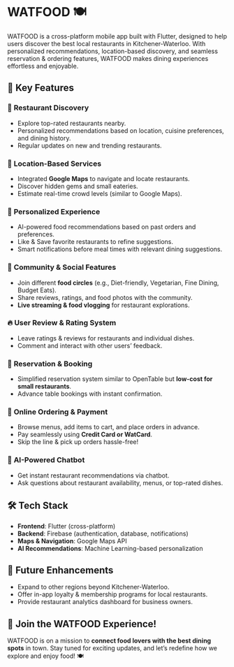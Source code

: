 # WATFOOD 🍽️

WATFOOD is a cross-platform mobile app built with Flutter, designed to help users discover the best local restaurants in Kitchener-Waterloo. With personalized recommendations, location-based discovery, and seamless reservation & ordering features, WATFOOD makes dining experiences effortless and enjoyable.

## 🚀 Key Features

### 🏡 **Restaurant Discovery**
- Explore top-rated restaurants nearby.
- Personalized recommendations based on location, cuisine preferences, and dining history.
- Regular updates on new and trending restaurants.

### 📍 **Location-Based Services**
- Integrated **Google Maps** to navigate and locate restaurants.
- Discover hidden gems and small eateries.
- Estimate real-time crowd levels (similar to Google Maps).

### 🍜 **Personalized Experience**
- AI-powered food recommendations based on past orders and preferences.
- Like & Save favorite restaurants to refine suggestions.
- Smart notifications before meal times with relevant dining suggestions.

### 💬 **Community & Social Features**
- Join different **food circles** (e.g., Diet-friendly, Vegetarian, Fine Dining, Budget Eats).
- Share reviews, ratings, and food photos with the community.
- **Live streaming & food vlogging** for restaurant explorations.

### 🔥 **User Review & Rating System**
- Leave ratings & reviews for restaurants and individual dishes.
- Comment and interact with other users’ feedback.

### 📅 **Reservation & Booking**
- Simplified reservation system similar to OpenTable but **low-cost for small restaurants**.
- Advance table bookings with instant confirmation.

### 🛒 **Online Ordering & Payment**
- Browse menus, add items to cart, and place orders in advance.
- Pay seamlessly using **Credit Card or WatCard**.
- Skip the line & pick up orders hassle-free!

### 🤖 **AI-Powered Chatbot**
- Get instant restaurant recommendations via chatbot.
- Ask questions about restaurant availability, menus, or top-rated dishes.

## 🛠️ Tech Stack
- **Frontend**: Flutter (cross-platform)
- **Backend**: Firebase (authentication, database, notifications)
- **Maps & Navigation**: Google Maps API
- **AI Recommendations**: Machine Learning-based personalization

## 📌 Future Enhancements
- Expand to other regions beyond Kitchener-Waterloo.
- Offer in-app loyalty & membership programs for local restaurants.
- Provide restaurant analytics dashboard for business owners.

## 🎉 Join the WATFOOD Experience!
WATFOOD is on a mission to **connect food lovers with the best dining spots** in town. Stay tuned for exciting updates, and let’s redefine how we explore and enjoy food! 🍽️


